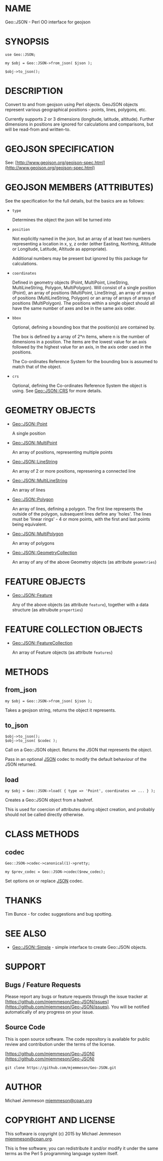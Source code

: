 # NAME

Geo::JSON - Perl OO interface for geojson

# SYNOPSIS

    use Geo::JSON;
    
    my $obj = Geo::JSON->from_json( $json );
    
    $obj->to_json();

# DESCRIPTION

Convert to and from geojson using Perl objects. GeoJSON objects represent
various geographical positions - points, lines, polygons, etc.

Currently supports 2 or 3 dimensions (longitude, latitude, altitude). Further
dimensions in positions are ignored for calculations and comparisons, but will
be read-from and written-to.

# GEOJSON SPECIFICATION

See: [http://www.geojson.org/geojson-spec.html](http://www.geojson.org/geojson-spec.html)

# GEOJSON MEMBERS (ATTRIBUTES)

See the specification for the full details, but the basics are as follows:

- `type`

    Determines the object the json will be turned into

- `position`

    Not explicitly named in the json, but an array of at least two numbers
    representing a location in x, y, z order (either Easting, Northing, Altitude
    or Longitude, Latitude, Altitude as appropriate).

    Additional numbers may be present but ignored by this package for
    calculations.

- `coordinates`

    Defined in geometry objects (Point, MultiPoint, LineString, MultiLineString,
    Polygon, MultiPolygon). Will consist of a single position (Point), an array
    of positions (MultiPoint, LineString), an array of arrays of positions
    (MultiLineString, Polygon) or an array of arrays of arrays of positions
    (MultiPolygon). The positions within a single object should all have the same
    number of axes and be in the same axis order.

- `bbox`

    Optional, defining a bounding box that the position(s) are contained by.

    The box is defined by a array of 2\*n items, where n is the number of
    dimensions in a position. The items are the lowest value for an axis followed
    by the highest value for an axis, in the axis order used in the positions.

    The Co-ordinates Reference System for the bounding box is assumed to match
    that of the object.

- `crs`

    Optional, defining the Co-ordinates Reference System the object is using. See
    [Geo::JSON::CRS](https://metacpan.org/pod/Geo::JSON::CRS) for more details.

# GEOMETRY OBJECTS

- [Geo::JSON::Point](https://metacpan.org/pod/Geo::JSON::Point)

    A single position

- [Geo::JSON::MultiPoint](https://metacpan.org/pod/Geo::JSON::MultiPoint)

    An array of positions, representing multiple points

- [Geo::JSON::LineString](https://metacpan.org/pod/Geo::JSON::LineString)

    An array of 2 or more positions, represening a connected line

- [Geo::JSON::MultiLineString](https://metacpan.org/pod/Geo::JSON::MultiLineString)

    An array of lines

- [Geo::JSON::Polygon](https://metacpan.org/pod/Geo::JSON::Polygon)

    An array of lines, defining a polygon. The first line represents the outside
    of the polygon, subsequent lines define any 'holes'. The lines must be
    'linear rings' - 4 or more points, with the first and last points being
    equivalent.

- [Geo::JSON::MultiPolygon](https://metacpan.org/pod/Geo::JSON::MultiPolygon)

    An array of polygons

- [Geo::JSON::GeometryCollection](https://metacpan.org/pod/Geo::JSON::GeometryCollection)

    An array of any of the above Geometry objects (as attribute `geometries`)

# FEATURE OBJECTS

- [Geo::JSON::Feature](https://metacpan.org/pod/Geo::JSON::Feature)

    Any of the above objects (as attribute `feature`), together with a data
    structure (as attruibute `properties`)

# FEATURE COLLECTION OBJECTS

- [Geo::JSON::FeatureCollection](https://metacpan.org/pod/Geo::JSON::FeatureCollection)

    An array of Feature objects (as attribute `features`)

# METHODS

## from\_json

    my $obj = Geo::JSON->from_json( $json );

Takes a geojson string, returns the object it represents.

## to\_json

    $obj->to_json();
    $obj->to_json( $codec );

Call on a Geo::JSON object. Returns the JSON that represents the object.

Pass in an optional [JSON](https://metacpan.org/pod/JSON) codec to modify the default behaviour of the JSON
returned.

## load

    my $obj = Geo::JSON->load( { type => 'Point', coordinates => ... } );

Creates a Geo::JSON object from a hashref.

This is used for coercion of attributes during object creation, and probably
should not be called directly otherwise.

# CLASS METHODS

## codec

    Geo::JSON->codec->canonical(1)->pretty;
    
    my $prev_codec = Geo::JSON->codec($new_codec);

Set options on or replace [JSON](https://metacpan.org/pod/JSON) codec.

# THANKS

Tim Bunce - for codec suggestions and bug spotting.

# SEE ALSO

- [Geo::JSON::Simple](https://metacpan.org/pod/Geo::JSON::Simple) - simple interface to create Geo::JSON objects.

# SUPPORT

## Bugs / Feature Requests

Please report any bugs or feature requests through the issue tracker
at [https://github.com/mjemmeson/Geo-JSON/issues](https://github.com/mjemmeson/Geo-JSON/issues).
You will be notified automatically of any progress on your issue.

## Source Code

This is open source software.  The code repository is available for
public review and contribution under the terms of the license.

[https://github.com/mjemmeson/Geo-JSON](https://github.com/mjemmeson/Geo-JSON)

    git clone https://github.com/mjemmeson/Geo-JSON.git

# AUTHOR

Michael Jemmeson <mjemmeson@cpan.org>

# COPYRIGHT AND LICENSE

This software is copyright (c) 2015 by Michael Jemmeson <mjemmeson@cpan.org>.

This is free software; you can redistribute it and/or modify it under
the same terms as the Perl 5 programming language system itself.
